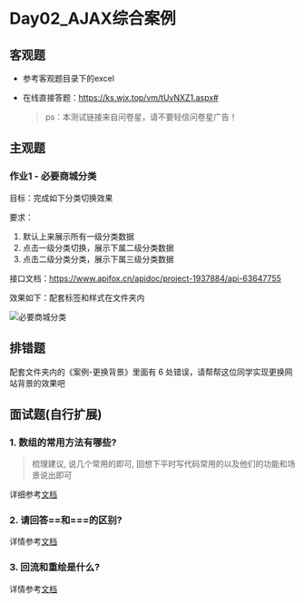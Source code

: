 # Day02_AJAX综合案例

## 客观题

* 参考客观题目录下的excel

* 在线直接答题：https://ks.wjx.top/vm/tUvNXZ1.aspx# 

  > ps：本测试链接来自问卷星，请不要轻信问卷星广告！

## 主观题

### 作业1 - 必要商城分类

目标：完成如下分类切换效果

要求：

1. 默认上来展示所有一级分类数据
2. 点击一级分类切换，展示下属二级分类数据
3. 点击二级分类分类，展示下属三级分类数据

接口文档：https://www.apifox.cn/apidoc/project-1937884/api-63647755

效果如下：配套标签和样式在文件夹内

![必要商城分类](https://yjy-teach-oss.oss-cn-beijing.aliyuncs.com/hm8.1ajax/%E5%BF%85%E8%A6%81%E5%95%86%E5%9F%8E%E5%88%86%E7%B1%BB.gif)



## 排错题

配套文件夹内的《案例-更换背景》里面有 6 处错误，请帮帮这位同学实现更换网站背景的效果吧





## 面试题(自行扩展)

### 1. 数组的常用方法有哪些?

> 梳理建议, 说几个常用的即可, 回想下平时写代码常用的以及他们的功能和场景说出即可

详细参考[文档](https://lamphc.github.io/fe-up/#/JavaScript/array_api?id=%e9%9d%a2%e8%af%95%e5%ae%98%ef%bc%9a%e6%95%b0%e7%bb%84%e7%9a%84%e5%b8%b8%e7%94%a8%e6%96%b9%e6%b3%95%e6%9c%89%e5%93%aa%e4%ba%9b%ef%bc%9f) 



### 2. 请回答\==和\===的区别?

详情参考[文档](https://lamphc.github.io/fe-up/#/JavaScript/%E9%9A%90%E5%BC%8F%E8%BD%AC%E6%8D%A2?id=%e9%9d%a2%e8%af%95%e5%ae%98%ef%bc%9a-%e5%92%8c-%e5%8c%ba%e5%88%ab%ef%bc%8c%e5%88%86%e5%88%ab%e5%9c%a8%e4%bb%80%e4%b9%88%e6%83%85%e5%86%b5%e4%bd%bf%e7%94%a8)



### 3. 回流和重绘是什么?

详情参考[文档](https://lamphc.github.io/fe-up/#/css/layout_painting?id=%e9%9d%a2%e8%af%95%e5%ae%98%ef%bc%9a%e6%80%8e%e4%b9%88%e7%90%86%e8%a7%a3%e5%9b%9e%e6%b5%81%e8%b7%9f%e9%87%8d%e7%bb%98%ef%bc%9f%e4%bb%80%e4%b9%88%e5%9c%ba%e6%99%af%e4%b8%8b%e4%bc%9a%e8%a7%a6%e5%8f%91%ef%bc%9f)

